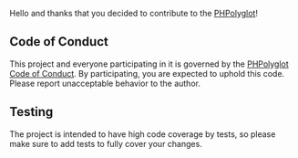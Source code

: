 Hello and thanks that you decided to contribute to the [PHPolyglot](https://github.com/GinoPane/phpolyglot)!

## Code of Conduct

This project and everyone participating in it is governed by the [PHPolyglot Code of Conduct](CODE_OF_CONDUCT.md). By participating, you are expected to uphold this code. Please report unacceptable behavior to the author.

## Testing

The project is intended to have high code coverage by tests, so please make sure to add tests to fully cover your changes.